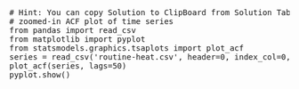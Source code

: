<pre class="file" data-target="clipboard">
# Hint: You can copy Solution to ClipBoard from Solution Tab
# zoomed-in ACF plot of time series
from pandas import read_csv
from matplotlib import pyplot
from statsmodels.graphics.tsaplots import plot_acf
series = read_csv('routine-heat.csv', header=0, index_col=0, parse_dates=True, squeeze=True)
plot_acf(series, lags=50)
pyplot.show()

</pre>
